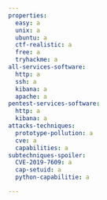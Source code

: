 ```yaml
---
properties:
  easy: a
  unix: a
  ubuntu: a
  ctf-realistic: a
  free: a
  tryhackme: a
all-services-software:
  http: a
  ssh: a
  kibana: a
  apache: a
pentest-services-software:
  http: a
  kibana: a
attacks-techniques:
  prototype-pollution: a
  cve: a
  capabilities: a
subtechniques-spoiler:
  CVE-2019-7609: a
  cap-setuid: a
  python-capabilitie: a

---
```

